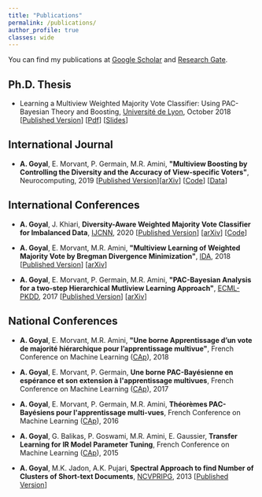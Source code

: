 ```yaml
---
title: "Publications"
permalink: /publications/
author_profile: true
classes: wide
---
```


You can find my publications at [Google Scholar](https://scholar.google.com/citations?hl=en&user=YxZAD94AAAAJ&view_op=list_works&sortby=pubdate) and [Research Gate](https://www.researchgate.net/profile/Anil_Goyal8).

## Ph.D. Thesis

* Learning a Multiview Weighted Majority Vote Classifier: Using PAC-Bayesian Theory and Boosting, [Université de  Lyon](https://www.universite-lyon.fr/version-anglaise/udl-en-6709.kjsp), October 2018 [[Published Version](http://www.theses.fr/en/2018LYSES037)] [[Pdf](https://hal.archives-ouvertes.fr/tel-01881069/document)] [[Slides](https://goyalanil.github.io/files/Papers/Thesis_defense.pdf)]

## International Journal

* **A. Goyal**, E. Morvant, P. Germain, M.R. Amini, **"Multiview Boosting by Controlling the Diversity and the Accuracy of View-specific Voters"**, Neurocomputing, 2019 [[Published Version](https://www.sciencedirect.com/science/article/abs/pii/S0925231219306630)][[arXiv](https://arxiv.org/abs/1808.05784)] [[Code](https://github.com/goyalanil/PB-MVBoost)] [[Data](https://github.com/goyalanil/Multiview_Dataset_MNIST)]


## International Conferences
* **A. Goyal**, J. Khiari, **Diversity-Aware Weighted Majority Vote Classifier for Imbalanced Data**, [IJCNN](https://wcci2020.org/), 2020 [[Published Version](https://ieeexplore.ieee.org/document/9207261)] [[arXiv](https://arxiv.org/abs/2004.07605)] [[Code](https://github.com/goyalanil/DAMVI)]

* **A. Goyal**, E. Morvant, M.R. Amini, **"Multiview Learning of Weighted Majority Vote by Bregman Divergence Minimization"**, [IDA](https://ida2018.org/), 2018 [[Published Version](https://link.springer.com/chapter/10.1007/978-3-030-01768-2_11)] [[arXiv](https://arxiv.org/abs/1805.10212)]

* **A. Goyal**, E. Morvant, P. Germain, M.R. Amini, **"PAC-Bayesian Analysis for a two-step Hierarchical Mutliview Learning Approach"**, [ECML-PKDD](http://ecmlpkdd2017.ijs.si/), 2017 [[Published Version](https://link.springer.com/chapter/10.1007/978-3-319-71246-8_13)] [[arXiv](http://arxiv.org/abs/1606.07240)]


## National Conferences
* **A. Goyal**, E. Morvant, M.R. Amini, **"Une borne Apprentissage d’un vote de majorité hiérarchique pour l’apprentissage multivue"**, French Conference on Machine Learning ([CAp](http://cap2018.litislab.fr/)), 2018

* **A. Goyal**, E. Morvant, P. Germain, **Une borne PAC-Bayésienne en espérance et son extension à l'apprentissage multivues**, French Conference on Machine Learning ([CAp](http://cap2017.imag.fr/index-en.html)), 2017

* **A. Goyal**, E. Morvant, P. Germain, M.R. Amini, **Théorèmes PAC-Bayésiens pour l'apprentissage multi-vues**, French Conference on Machine Learning ([CAp](http://cap16.lif.univ-mrs.fr/)), 2016

* **A. Goyal**, G. Balikas,  P. Goswami,  M.R. Amini,  E. Gaussier, **Transfer Learning for IR Model Parameter Tuning**, French Conference on Machine Learning ([CAp](http://cap2015.sciencesconf.org/)), 2015

* **A. Goyal**, M.K. Jadon, A.K. Pujari, **Spectral Approach to find Number of Clusters of Short-text Documents**, [NCVPRIPG](https://www.cse.iitb.ac.in/~sharat/icvgip.org/ncvpripg2013/index.html), 2013 [[Published Version](https://ieeexplore.ieee.org/document/6776152)]


